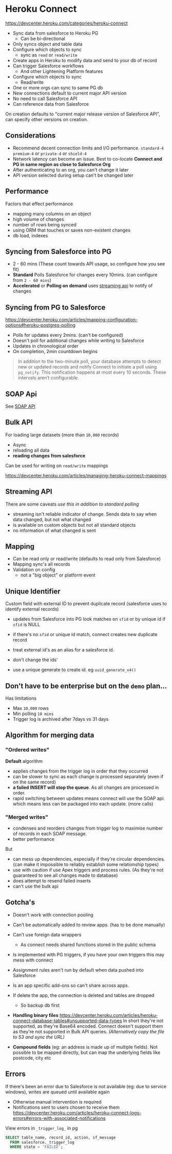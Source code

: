 # Heroku Connect

https://devcenter.heroku.com/categories/heroku-connect

- Sync data from salesforce to Heroku PG
  - Can be bi-directional
- Only syncs object and table data
- Configure which objects to sync
  - sync as `read` or `read/write`
- Create apps in Heroku to modify data and send to your db of record
- Can trigger Salesforce workflows
  - And other Lightening Platform features
- Configure which objects to sync
  - Read/write
- One or more orgs can sync to same PG db
- New connections default to current major API version
- No need to call Salesforce API
- Can reference data from Salesforce

On creation defaults to "current major release version of Salesforce API", can specify other versions on creation.

## Considerations

- Recommend decent connection limits and I/O performance. `standard-4` `premium-4` or `private-4` or `shield-4`
- Network latency can become an issue. Best to co-locate **Connect and PG in same region as close to Salesforce Org**
- After authenticating to an org, you can't change it later
- API version selected during setup can't be changed later

## Performance

Factors that effect performance

- mapping many columns on an object
- high volume of changes
- number of rows being synced
- using ORM that touches or saves non-existent changes
- db load, indexes

## Syncing from Salesforce into PG

- 2 - 60 mins (These count towards API usage, so configure how you see fit)
- **Standard** Polls Salesforce for changes every 10mins. (can configure from `2 - 60 mins`)
- **Accelerated** or **Polling on demand** uses [streaming api](#streaming-api) to notify of changes

## Syncing from PG to Salesforce

https://devcenter.heroku.com/articles/mapping-configuration-options#heroku-postgres-polling

- Polls for updates every 2mins. (can't be configured)
- Doesn't poll for additional changes while writing to Salesforce
- Updates in chronological order
- On completion, 2min countdown begins

> In addition to the two-minute poll, your database attempts to detect new or updated records and notify Connect to initiate a poll using `pg_notify`. This notification happens at most every 10 seconds. These intervals aren’t configurable.

## SOAP Api

See [SOAP API](../integration/soap.md)

## Bulk API

For loading large datasets (more than `10,000` records)

- Async
- reloading all data
- **reading changes from salesforce**

Can be used for writing on `read/write` mappings

https://devcenter.heroku.com/articles/managing-heroku-connect-mappings

## Streaming API

There are some caveats _use this in addition to standard polling_

- streaming isn't reliable indicator of change. Sends data to say when data changed, but not what changed
- is available on custom objects but not all standard objects
- no information of what changed is sent

## Mapping

- Can be read only or read/write (defaults to read only from Salesforce)
- Mapping sync's all records
- Validation on config
  - not a "big object" or platform event

## Unique Identifier

Custom field with external ID to prevent duplicate record (salesforce uses to identify external records)

- updates from Salesforce into PG look matches on `sfid` or by unique id if `sfid` is NULL
- if there's no `sfid` or unique id match, connect creates new duplicate record

- treat external id's as an alias for a salesforce id.
- don't change the ids'
- use a unique generate to create id. eg `uuid_generate_v4()`

## Don't have to be enterprise but on the `demo` plan...

Has limitations

- Max `10,000` rows
- Min polling `10 mins`
- Trigger log is archived after 7days vs 31 days

## Algorithm for merging data

### "Ordered writes"

**Default** algorithm

- applies changes from the trigger log in order that they occurred
- can be slower to sync as each change is processed separately (even if on the same record)
- **a failed INSERT will stop the queue**. As all changes are processed in order.
- rapid switching between updates means connect will use the SOAP api. which means less can be packaged into each update. (more calls)

### "Merged writes"

- condenses and reorders changes from trigger log to maximise number of records in each SOAP message.
- better performance

But

- can mess up dependencies, especially if they're circular dependencies. (can make it impossible to reliably establish some relationship types)
- use with caution if use Apex triggers and process rules. (As they're not guaranteed to see all changes made to database)
- does attempt to resend failed inserts
- can't use the bulk api

## Gotcha's

- Doesn't work with connection pooling
- Can't be automatically added to review apps. (has to be done manually)
- Can't use foreign data wrappers
  - As connect needs shared functions stored in the public schema
- Is implemented with PG triggers, if you have your own triggers this may mess with connect
- Assignment rules aren't run by default when data pushed into Salesforce
- Is an app specific add-ons so can't share across apps.
- If delete the app, the connection is deleted and tables are dropped

  - So backup db first

- **Handling binary files** https://devcenter.heroku.com/articles/heroku-connect-database-tables#unsupported-data-types In short they're not supported, as they're Base64 encoded. Connect doesn't support them as they're not supported in Bulk API queries. _(Alternatively copy the file to S3 and sync the URL)_

- **Compound fields** (eg: an address is made up of multiple fields). Not possible to be mapped directly, but can map the underlying fields like postcode, city etc

## Errors

If there's been an error due to Salesforce is not available (eg: due to service windows), writes are queued until available again

- Otherwise manual intervention is required
- Notifications sent to users chosen to receive them
  https://devcenter.heroku.com/articles/heroku-connect-logs-errors#errors-with-associated-notifications

View errors in `_trigger_log_` in pg

```sql
SELECT table_name, record_id, action, sf_message
  FROM salesforce._trigger_log
  WHERE state = 'FAILED';
```
